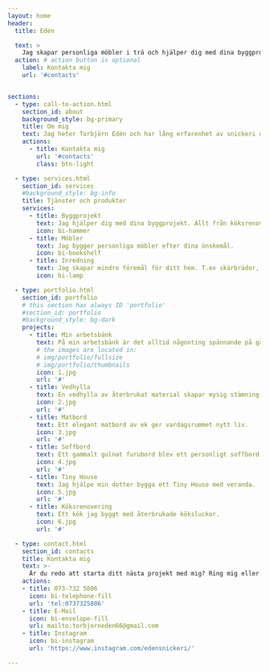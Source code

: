 ```yaml
---
layout: home
header:
  title: Edén

  text: >
    Jag skapar personliga möbler i trä och hjälper dig med dina byggprojekt!
  action: # action button is optional
    label: Kontakta mig
    url: '#contacts'


sections:
  - type: call-to-action.html
    section_id: about
    background_style: bg-primary
    title: Om mig
    text: Jag heter Torbjörn Edén och har lång erfarenhet av snickeri och trähantverk. Jag har också genomfört många renoveringsprojekt genom åren. Mitt stora intresse är att skapa personliga och unika föremål i trä, allt från rustika möbler till unika inredningsdetaljer. Jag jobbar gärna med återbrukat material för att ge extra liv åt mitt hantverk.<br/><br/>Nu är jag redo att ta tag i dina projekt. Jag gör framförallt möbler och inredning efter personliga önskemål. Ni kan också anlita mig för snickerijobb och renoveringar, allt från tapetsering till altanbyggen. 
    actions:
      - title: Kontakta mig
        url: '#contacts'
        class: btn-light

  - type: services.html
    section_id: services
    #background_style: bg-info
    title: Tjänster och produkter
    services:
      - title: Byggprojekt
        text: Jag hjälper dig med dina byggprojekt. Allt från köksrenoveringar till altanbygge.
        icon: bi-hammer
      - title: Möbler
        text: Jag bygger personliga möbler efter dina önskemål.
        icon: bi-bookshelf
      - title: Inredning
        text: Jag skapar mindre föremål för ditt hem. T.ex skärbrädor, lampor eller ljuslyktor.
        icon: bi-lamp

  - type: portfolio.html
    section_id: portfolio
    # this section has always ID 'portfolio'
    #section_id: portfolio
    #background_style: bg-dark
    projects:
      - title: Min arbetsbänk
        text: På min arbetsbänk är det alltid någonting spännande på gång!
        # the images are located in:
        # img/portfolio/fullsize
        # img/portfolio/thumbnails
        icon: 1.jpg
        url: '#'
      - title: Vedhylla
        text: En vedhylla av återbrukat material skapar mysig stämning.
        icon: 2.jpg
        url: '#'
      - title: Matbord
        text: Ett elegant matbord av ek ger vardagsrummet nytt liv.
        icon: 3.jpg
        url: '#'
      - title: Soffbord
        text: Ett gammalt gulnat furubord blev ett personligt soffbord!
        icon: 4.jpg
        url: '#'
      - title: Tiny House
        text: Jag hjälpe min dotter bygga ett Tiny House med veranda.
        icon: 5.jpg
        url: '#'
      - title: Köksrenovering
        text: Ett kök jag byggt med återbrukade köksluckor.
        icon: 6.jpg
        url: '#'

  - type: contact.html
    section_id: contacts
    title: Kontakta mig
    text: >-
      Är du redo att starta ditt nästa projekt med mig? Ring mig eller skicka ett mail så kör vi igång!
    actions:
    - title: 073-732 5806
      icon: bi-telephone-fill
      url: 'tel:0737325806'
    - title: E-Mail
      icon: bi-envelope-fill
      url: mailto:torbjorneden66@gmail.com
    - title: Instagram
      icon: bi-instagram
      url: 'https://www.instagram.com/edensnickeri/'

---
```

